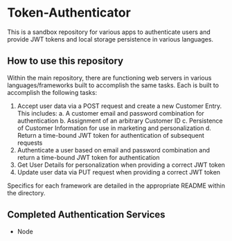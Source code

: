 # Token-Authenticator
This is a sandbox repository for various apps to authenticate users and provide JWT tokens and local storage persistence in various languages. 

## How to use this repository
Within the main repository, there are functioning web servers in various languages/frameworks built to accomplish the same tasks. Each is built to accomplish the following tasks:
1) Accept user data via a POST request and create a new Customer Entry. This includes:
   a. A customer email and password combination for authentication
   b. Assignment of an arbitrary Customer ID
   c. Persistence of Customer Information for use in marketing and personalization
   d. Return a time-bound JWT token for authentication of subsequent requests
2) Authenticate a user based on email and password combination and return a time-bound JWT token for authentication
3) Get User Details for personalization when providing a correct JWT token
4) Update user data via PUT request when providing a correct JWT token

Specifics for each framework are detailed in the appropriate README within the directory. 

## Completed Authentication Services
- Node 
